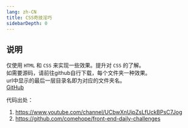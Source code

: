 ```yaml
---
lang: zh-CN
title: CSS奇技淫巧
sidebarDepth: 0
---
```


## 说明

仅使用 `HTML` 和 `CSS` 来实现一些效果。提升对 `CSS` 的了解。  
如需要源码，请前往github自行下载，每个文件夹一种效果。  
url中显示的最后一层目录名即为对应的文件夹名。  
[GitHub](https://github.com/xiaofengting/study/tree/main/docs/css_demo) 

代码出处：  
1. https://www.youtube.com/channel/UCbwXnUipZsLfUckBPsC7Jog
2. https://github.com/comehope/front-end-daily-challenges


